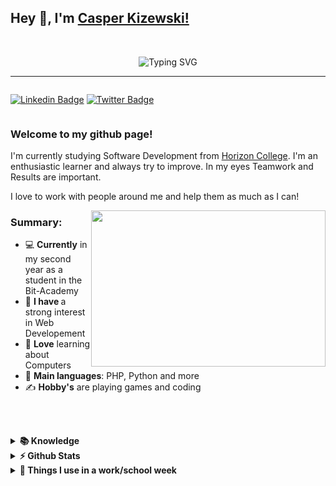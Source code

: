 ## Hey 👋, I'm [Casper Kizewski!](https://github.com/Ssionn/)
<br>
<p align="center">
<img src="https://readme-typing-svg.herokuapp.com?font=Fira+Code&pause=1000&color=A600F7&center=true&vCenter=true&width=435&lines=Wanting+to+learn+more;Web+Development+%7C+Data-Engineering;Aspiring+Developer" alt="Typing SVG" /></p>

<hr/>
<div style="display:flex; flex-direction:row;">

[![Linkedin Badge](https://img.shields.io/badge/-LinkedIn-0e76a8?style=flat-square&logo=Linkedin&logoColor=white)](https://linkedin.com/in/casper-kiżewski-318587217)
[![Twitter Badge](https://img.shields.io/badge/-Twitter-00acee?style=flat-square&logo=Twitter&logoColor=white)](https://twitter.com/Ssionn2_)
	
</div>

### Welcome to my github page! 

I'm currently studying Software Development from [Horizon College](https://www.horizoncollege.nl/). I'm an enthusiastic learner and always try to improve. In my eyes Teamwork and Results are important.

I love to work with people around me and help them as much as I can!

<img src="https://media2.giphy.com/media/qgQUggAC3Pfv687qPC/giphy.gif?cid=ecf05e47m19qatqot4dxuin7384ljv6tt7ksqd6t85tey7ja&rid=giphy.gif&ct=g" width="375" height="250" align="right" />


### Summary:
- 💻 <b>Currently</b> in my second year as a student in the Bit-Academy
- 📝 <b>I have </b> a strong interest in Web Developement
- 🌱 <b>Love</b> learning about Computers
- 🌟 <b>Main languages</b>: PHP, Python and more
- ✍️ <b> Hobby's</b> are playing games and coding

<br><br>

<details>
<summary><b>📚 Knowledge</b></summary>
<br>
	
### ✍️Learning right now
<div style="display:flex; flex-direction:row;">
<a href="https://laravel.com/" target="_blank" rel="noreferrer"> <img src="https://raw.githubusercontent.com/devicons/devicon/master/icons/laravel/laravel-plain-wordmark.svg" alt="laravel" width="40" height="40" /> </a>
</div>

### 🧰Currently working with

<div style="display:flex; flex-direction:row;">
<a href="https://www.php.net" target="_blank" rel="noreferrer"> <img src="https://raw.githubusercontent.com/devicons/devicon/master/icons/php/php-original.svg" alt="php" width="40" height="40" /> </a>
<a href="https://www.python.org" target="_blank" rel="noreferrer"> <img src="https://raw.githubusercontent.com/devicons/devicon/master/icons/python/python-original.svg" alt="python" width="40" height="40" /> </a>
<a href="https://nodejs.org" target="_blank" rel="noreferrer"> <img src="https://raw.githubusercontent.com/devicons/devicon/master/icons/nodejs/nodejs-original-wordmark.svg" alt="nodejs" width="40" height="40" /> </a>
 <a href="https://developer.mozilla.org/en-US/docs/Web/JavaScript" target="_blank" rel="noreferrer"> <img src="https://raw.githubusercontent.com/devicons/devicon/master/icons/javascript/javascript-original.svg" alt="javascript" width="40" height="40" /> </a>
 <a href="https://www.w3.org/html/" target="_blank" rel="noreferrer"> <img src="https://raw.githubusercontent.com/devicons/devicon/master/icons/html5/html5-original-wordmark.svg" alt="html5" width="40" height="40" /> </a>
    <a href="https://www.w3schools.com/css/" target="_blank" rel="noreferrer"> <img src="https://raw.githubusercontent.com/devicons/devicon/master/icons/css3/css3-original-wordmark.svg" alt="css3" width="40" height="40" /> </a>
</div>
<br>

</div>

### 🛠Frameworks + Software and tools

<div style="display:flex; flex-direction:row;">
<img class="avatar" alt="tailwindlabs" src="https://avatars.githubusercontent.com/u/67109815?s=88&amp;v=4" width="44" height="44">
<img src="https://raw.githubusercontent.com/github/explore/80688e429a7d4ef2fca1e82350fe8e3517d3494d/topics/react/react.png" width="40" height="40" class="d-block rounded-2 mr-3 flex-shrink-0" alt="react logo">
<a href="https://getbootstrap.com" target="_blank" rel="noreferrer"> <img src="https://raw.githubusercontent.com/devicons/devicon/master/icons/bootstrap/bootstrap-plain-wordmark.svg" alt="bootstrap" width="40" height="40" /> </a>
<a href="https://bulma.io/" target="_blank" rel="noreferrer"> <img src="https://raw.githubusercontent.com/gilbarbara/logos/804dc257b59e144eaca5bc6ffd16949752c6f789/logos/bulma.svg" alt="bulma" width="40" height="40" /> </a>
<a href="https://git-scm.com/" target="_blank" rel="noreferrer"> <img src="https://www.vectorlogo.zone/logos/git-scm/git-scm-icon.svg" alt="git" width="40" height="40" /> </a>
<a href="https://code.visualstudio.com" target="_blank" rel="noreferrer"> <img src="https://raw.githubusercontent.com/vscode-icons/vscode-icons/70702eb811036276c75b7ddf33060ee109026fe9/icons/file_type_vscode.svg" height="32" width="32"></a>
</div>

</details>


<details>	
  <summary><b>⚡ Github Stats</b></summary>
  
  ![Visitors](https://api.visitorbadge.io/api/visitors?path=https%3A%2F%2Fgithub.com%2FSsionn&labelColor=%23f47373&countColor=%23263759)
  <br />
  <img height="180em" src="https://github-readme-stats.vercel.app/api?username=Ssionn&show_icons=true&hide_border=true&&count_private=true&include_all_commits=true" />
</details>

<details>
<summary><b>🔧 Things I use in a work/school week</b></summary>
<br>
<ul>
  	    <li><b>OS:</b> MacOS Ventura 13.1</li>
	    <li><b>Laptop: </b> M1 Macbook Pro 13" 8gb</li>
  	    <li><b>Browser: </b> Firefox</li>
	    <li><b>Terminal: </b> ZSH: Warp</li>
	    <li><b>Code Editor:</b> PHPStorm w/ new UI</li>
	    <li><b>To Stay Updated:</b> Linkedin, Twitter</li>
	</ul>	
</details>


